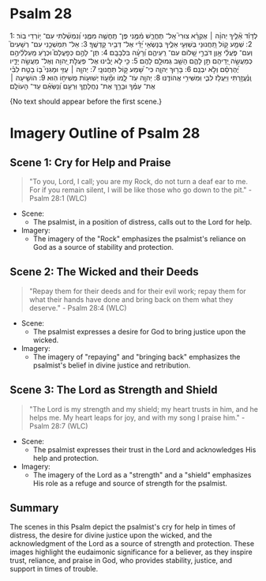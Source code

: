 # Psalm 28
1: לְדָוִ֡ד אֵ֘לֶ֤יךָ יְהוָ֨ה ׀ אֶקְרָ֗א צוּרִי֮ אַֽל־ תֶּחֱרַ֪שׁ מִ֫מֶּ֥נִּי פֶּן־ תֶּֽחֱשֶׁ֥ה מִמֶּ֑נִּי וְ֝נִמְשַׁ֗לְתִּי עִם־ י֥וֹרְדֵי בֽוֹר׃
2: שְׁמַ֤ע ק֣וֹל תַּ֭חֲנוּנַי בְּשַׁוְּעִ֣י אֵלֶ֑יךָ בְּנָשְׂאִ֥י יָ֝דַ֗י אֶל־ דְּבִ֥יר קָדְשֶֽׁךָ׃
3: אַל־ תִּמְשְׁכֵ֣נִי עִם־ רְשָׁעִים֮ וְעִם־ פֹּ֪עֲלֵ֫י אָ֥וֶן דֹּבְרֵ֣י שָׁ֭לוֹם עִם־ רֵֽעֵיהֶ֑ם וְ֝רָעָ֗ה בִּלְבָבָֽם׃
4: תֶּן־ לָהֶ֣ם כְּפָעֳלָם֮ וּכְרֹ֪עַ מַֽעַלְלֵ֫יהֶ֥ם כְּמַעֲשֵׂ֣ה יְ֭דֵיהֶם תֵּ֣ן לָהֶ֑ם הָשֵׁ֖ב גְּמוּלָ֣ם לָהֶֽם׃
5: כִּ֤י לֹ֤א יָבִ֡ינוּ אֶל־ פְּעֻלֹּ֣ת יְ֭הוָה וְאֶל־ מַעֲשֵׂ֣ה יָדָ֑יו יֶ֝הֶרְסֵ֗ם וְלֹ֣א יִבְנֵֽם׃
6: בָּר֥וּךְ יְהוָ֑ה כִּי־ שָׁ֝מַע ק֣וֹל תַּחֲנוּנָֽי׃
7: יְהוָ֤ה ׀ עֻזִּ֥י וּמָגִנִּי֮ בּ֤וֹ בָטַ֥ח לִבִּ֗י וְֽנֶ֫עֱזָ֥רְתִּי וַיַּעֲלֹ֥ז לִבִּ֑י וּֽמִשִּׁירִ֥י אֲהוֹדֶֽנּוּ׃
8: יְהוָ֥ה עֹֽז־ לָ֑מוֹ וּמָ֘ע֤וֹז יְשׁוּע֖וֹת מְשִׁיח֣וֹ הֽוּא׃
9: הוֹשִׁ֤יעָה ׀ אֶת־ עַמֶּ֗ךָ וּבָרֵ֥ךְ אֶת־ נַחֲלָתֶ֑ךָ וּֽרְעֵ֥ם וְ֝נַשְּׂאֵ֗ם עַד־ הָעוֹלָֽם׃

{No text should appear before the first scene.}

# Imagery Outline of Psalm 28

## Scene 1: Cry for Help and Praise

> "To you, Lord, I call; you are my Rock, do not turn a deaf ear to me. For if you remain silent, I will be like those who go down to the pit." - Psalm 28:1 (WLC)

- Scene:
  - The psalmist, in a position of distress, calls out to the Lord for help.
- Imagery:
  - The imagery of the "Rock" emphasizes the psalmist's reliance on God as a source of stability and protection.

## Scene 2: The Wicked and their Deeds

> "Repay them for their deeds and for their evil work; repay them for what their hands have done and bring back on them what they deserve." - Psalm 28:4 (WLC)

- Scene:
  - The psalmist expresses a desire for God to bring justice upon the wicked.
- Imagery:
  - The imagery of "repaying" and "bringing back" emphasizes the psalmist's belief in divine justice and retribution.

## Scene 3: The Lord as Strength and Shield

> "The Lord is my strength and my shield; my heart trusts in him, and he helps me. My heart leaps for joy, and with my song I praise him." - Psalm 28:7 (WLC)

- Scene:
  - The psalmist expresses their trust in the Lord and acknowledges His help and protection.
- Imagery:
  - The imagery of the Lord as a "strength" and a "shield" emphasizes His role as a refuge and source of strength for the psalmist.

## Summary

The scenes in this Psalm depict the psalmist's cry for help in times of distress, the desire for divine justice upon the wicked, and the acknowledgment of the Lord as a source of strength and protection. These images highlight the eudaimonic significance for a believer, as they inspire trust, reliance, and praise in God, who provides stability, justice, and support in times of trouble.